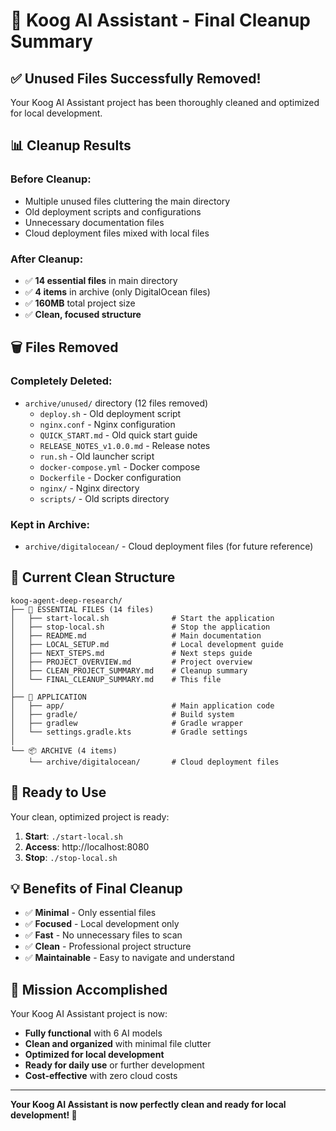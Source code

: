 # 🧹 Koog AI Assistant - Final Cleanup Summary

## ✅ **Unused Files Successfully Removed!**

Your Koog AI Assistant project has been thoroughly cleaned and optimized for local development.

## 📊 **Cleanup Results**

### **Before Cleanup:**
- Multiple unused files cluttering the main directory
- Old deployment scripts and configurations
- Unnecessary documentation files
- Cloud deployment files mixed with local files

### **After Cleanup:**
- ✅ **14 essential files** in main directory
- ✅ **4 items** in archive (only DigitalOcean files)
- ✅ **160MB** total project size
- ✅ **Clean, focused structure**

## 🗑️ **Files Removed**

### **Completely Deleted:**
- `archive/unused/` directory (12 files removed)
  - `deploy.sh` - Old deployment script
  - `nginx.conf` - Nginx configuration
  - `QUICK_START.md` - Old quick start guide
  - `RELEASE_NOTES_v1.0.0.md` - Release notes
  - `run.sh` - Old launcher script
  - `docker-compose.yml` - Docker compose
  - `Dockerfile` - Docker configuration
  - `nginx/` - Nginx directory
  - `scripts/` - Old scripts directory

### **Kept in Archive:**
- `archive/digitalocean/` - Cloud deployment files (for future reference)

## 🎯 **Current Clean Structure**

```
koog-agent-deep-research/
├── 🚀 ESSENTIAL FILES (14 files)
│   ├── start-local.sh              # Start the application
│   ├── stop-local.sh               # Stop the application
│   ├── README.md                   # Main documentation
│   ├── LOCAL_SETUP.md              # Local development guide
│   ├── NEXT_STEPS.md               # Next steps guide
│   ├── PROJECT_OVERVIEW.md         # Project overview
│   ├── CLEAN_PROJECT_SUMMARY.md    # Cleanup summary
│   └── FINAL_CLEANUP_SUMMARY.md    # This file
│
├── 📱 APPLICATION
│   ├── app/                        # Main application code
│   ├── gradle/                     # Build system
│   ├── gradlew                     # Gradle wrapper
│   └── settings.gradle.kts         # Gradle settings
│
└── 📦 ARCHIVE (4 items)
    └── archive/digitalocean/       # Cloud deployment files
```

## 🚀 **Ready to Use**

Your clean, optimized project is ready:

1. **Start**: `./start-local.sh`
2. **Access**: http://localhost:8080
3. **Stop**: `./stop-local.sh`

## 💡 **Benefits of Final Cleanup**

- ✅ **Minimal** - Only essential files
- ✅ **Focused** - Local development only
- ✅ **Fast** - No unnecessary files to scan
- ✅ **Clean** - Professional project structure
- ✅ **Maintainable** - Easy to navigate and understand

## 🎊 **Mission Accomplished**

Your Koog AI Assistant project is now:
- **Fully functional** with 6 AI models
- **Clean and organized** with minimal file clutter
- **Optimized for local development** 
- **Ready for daily use** or further development
- **Cost-effective** with zero cloud costs

---

**Your Koog AI Assistant is now perfectly clean and ready for local development! 🎉**
